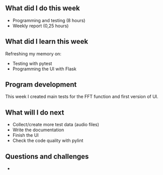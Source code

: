 ## What did I do this week
- Programming and testing (8 hours)
- Weekly report (0,25 hours)

## What did I learn this week
Refreshing my memory on:
- Testing with pytest
- Programming the UI with Flask

## Program development
This week I created main tests for the FFT function and first version of UI.

## What will I do next
- Collect/create more test data (audio files)
- Write the documentation
- Finish the UI
- Check the code quality with pylint

## Questions and challenges
- 
